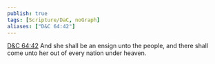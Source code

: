 ```yaml
---
publish: true
tags: [Scripture/DaC, noGraph]
aliases: ["D&C 64:42"]
---
```

[D&C 64:42](https://churchofjesuschrist.org/study/scriptures/dc-testament/dc/64?lang=eng&id=p42#p42) And she shall be an ensign unto the people, and there shall come unto her out of every nation under heaven.
